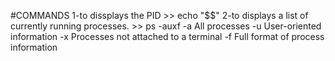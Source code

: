 #COMMANDS
1-to dissplays the PID >> echo "$$" 
2-to displays a list of currently running processes. >> ps -auxf
    -a	All processes
    -u	User-oriented information
    -x	Processes not attached to a terminal
    -f	Full format of process information
